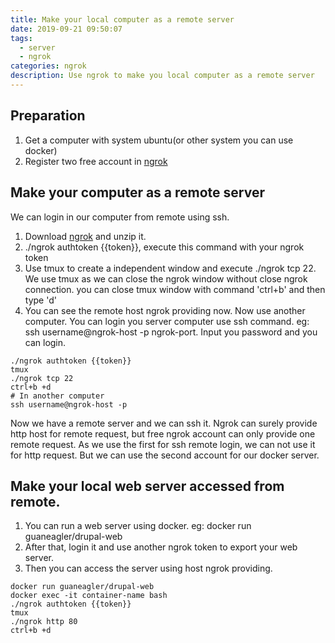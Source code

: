 ```yaml
---
title: Make your local computer as a remote server
date: 2019-09-21 09:50:07
tags:
  - server
  - ngrok
categories: ngrok
description: Use ngrok to make you local computer as a remote server
---
```


## Preparation
1. Get a computer with system ubuntu(or other system you can use docker)
2. Register two free account in [ngrok](http://ngrok.com)

## Make your computer as a remote server
We can login in our computer from remote using ssh.
1. Download [ngrok](https://ngrok.com/download) and unzip it.
2. ./ngrok authtoken {{token}}, execute this command with your ngrok token
3. Use tmux to create a independent window and execute ./ngrok tcp 22.  We use tmux as we can close the ngrok window without close ngrok connection. you can close tmux window with command 'ctrl+b' and then type 'd'
4. You can see the remote host ngrok providing now. Now use another computer. You can login you server computer use ssh command. eg: ssh username@ngrok-host -p ngrok-port. Input you password and you can login.
```
./ngrok authtoken {{token}}
tmux
./ngrok tcp 22
ctrl+b +d
# In another computer
ssh username@ngrok-host -p
```

Now we have a remote server and we can ssh it. Ngrok can surely provide http host for remote request, but free ngrok account can only provide one remote request. As we use the first for ssh remote login, we can not use it for http request.
But we can use the second account for our docker server.

## Make your local web server accessed from remote.
1. You can run a web server using docker. eg: docker run guaneagler/drupal-web
2. After that, login it and use another ngrok token to export your web server.
3. Then you can access the server using host ngrok providing.
```
docker run guaneagler/drupal-web
docker exec -it container-name bash
./ngrok authtoken {{token}}
tmux
./ngrok http 80
ctrl+b +d
``` 